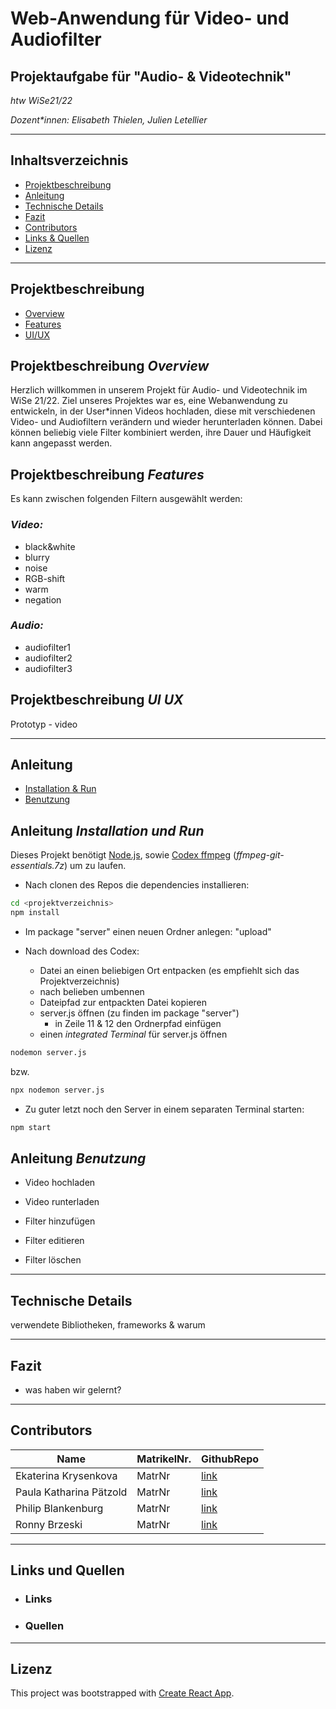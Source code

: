 # Web-Anwendung für Video- und Audiofilter

## Projektaufgabe für "Audio- & Videotechnik" 
_htw WiSe21/22_

_Dozent*innen: Elisabeth Thielen, Julien Letellier_

---

## Inhaltsverzeichnis
* [Projektbeschreibung](#projektbeschreibung)
* [Anleitung](#anleitung)
* [Technische Details](#technische-details)
* [Fazit](#fazit)
* [Contributors](#contributors)
* [Links & Quellen](#links-und-quellen)
* [Lizenz](#lizenz)

---

## Projektbeschreibung
* [Overview](#projektbeschreibung-overview)
* [Features](#projektbeschreibung-features)
* [UI/UX](#projektbeschreibung-ui-ux)


## Projektbeschreibung _Overview_
Herzlich willkommen in unserem Projekt für Audio- und Videotechnik im WiSe 21/22.
Ziel unseres Projektes war es, eine Webanwendung zu entwickeln, in der User*innen Videos hochladen, diese mit verschiedenen Video- und Audiofiltern verändern und wieder herunterladen können.
Dabei können beliebig viele Filter kombiniert werden, ihre Dauer und Häufigkeit kann angepasst werden.

## Projektbeschreibung _Features_

Es kann zwischen folgenden Filtern ausgewählt werden:
### _Video:_
- black&white
- blurry
- noise
- RGB-shift
- warm
- negation

### _Audio:_
- audiofilter1
- audiofilter2
- audiofilter3

## Projektbeschreibung _UI UX_
Prototyp - video

---

## Anleitung 
* [Installation & Run](#anleitung-installation-und-run)
* [Benutzung](#anleitung-benutzung)

## Anleitung _Installation und Run_ 
Dieses Projekt benötigt [Node.js](https://nodejs.org/), sowie [Codex ffmpeg](https://www.gyan.dev/ffmpeg/builds/) (_ffmpeg-git-essentials.7z_)  um zu laufen.

* Nach clonen des Repos die dependencies installieren:
```sh
cd <projektverzeichnis>
npm install
```

* Im package "server" einen neuen Ordner anlegen: "upload"

* Nach download des Codex: 
    * Datei an einen beliebigen Ort entpacken (es empfiehlt sich das Projektverzeichnis) 
    * nach belieben umbennen
    * Dateipfad zur entpackten Datei kopieren
    * server.js öffnen (zu finden im package "server")
        * in Zeile 11 & 12 den Ordnerpfad einfügen
    * einen _integrated Terminal_ für server.js öffnen
 ```sh
nodemon server.js
```
bzw.
  ```sh
npx nodemon server.js
```

* Zu guter letzt noch den Server in einem separaten Terminal starten:
```sh
npm start
```

## Anleitung _Benutzung_
* Video hochladen

* Video runterladen

* Filter hinzufügen

* Filter editieren

* Filter löschen

---

## Technische Details
verwendete Bibliotheken, frameworks & warum

---

## Fazit
- was haben wir gelernt?

---

## Contributors

|  Name  | MatrikelNr. | GithubRepo|
| ------ | ------ | ------ |
| Ekaterina Krysenkova | MatrNr |[link]()
| Paula Katharina Pätzold | MatrNr | [link]()
| Philip Blankenburg | MatrNr |[link]()
| Ronny Brzeski | MatrNr |[link]()

---

## Links und Quellen

* ### Links

* ### Quellen

---

## Lizenz

This project was bootstrapped with [Create React App](https://github.com/facebook/create-react-app).
